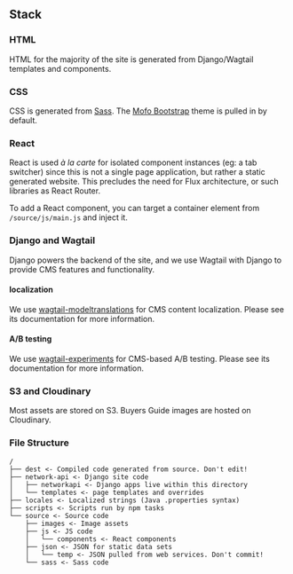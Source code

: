 ## Stack

### HTML

HTML for the majority of the site is generated from Django/Wagtail templates and components.

### CSS

CSS is generated from [Sass](http://sass-lang.com/). The [Mofo Bootstrap](https://github.com/mozilla/mofo-bootstrap) theme is pulled in by default.

### React

React is used *à la carte* for isolated component instances (eg: a tab switcher) since this is not a single page application, but rather a static generated website. This precludes the need for Flux architecture, or such libraries as React Router.

To add a React component, you can target a container element from `/source/js/main.js` and inject it.

### Django and Wagtail

Django powers the backend of the site, and we use Wagtail with Django to provide CMS features and functionality.

#### localization

We use [wagtail-modeltranslations](https://github.com/infoportugal/wagtail-modeltranslation) for CMS content localization. Please see its documentation for more information.

#### A/B testing

We use [wagtail-experiments](https://github.com/torchbox/wagtail-experiments) for CMS-based A/B testing. Please see its documentation for more information.

### S3 and Cloudinary

Most assets are stored on S3. Buyers Guide images are hosted on Cloudinary.


### File Structure

```
/
├── dest <- Compiled code generated from source. Don't edit!
├── network-api <- Django site code
│   ├── networkapi <- Django apps live within this directory
│   └── templates <- page templates and overrides
├── locales <- Localized strings (Java .properties syntax)
├── scripts <- Scripts run by npm tasks
└── source <- Source code
    ├── images <- Image assets
    ├── js <- JS code
    │   └── components <- React components
    ├── json <- JSON for static data sets
    │   └── temp <- JSON pulled from web services. Don't commit!
    └── sass <- Sass code
```